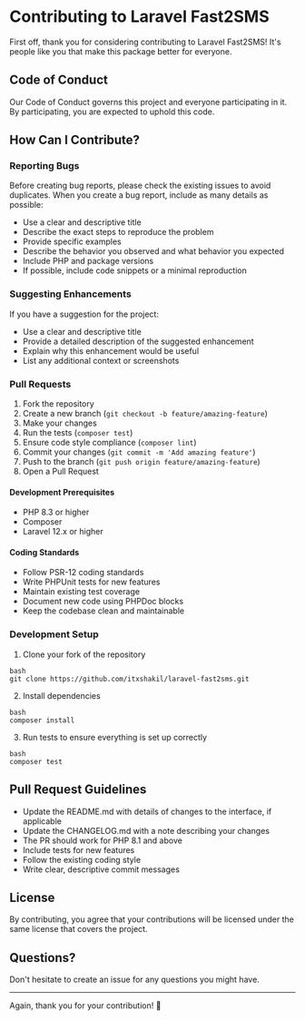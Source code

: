 # Contributing to Laravel Fast2SMS

First off, thank you for considering contributing to Laravel Fast2SMS! It's people like you that make this package better for everyone.

## Code of Conduct

Our Code of Conduct governs this project and everyone participating in it. By participating, you are expected to uphold this code.

## How Can I Contribute?

### Reporting Bugs

Before creating bug reports, please check the existing issues to avoid duplicates. When you create a bug report, include as many details as possible:

* Use a clear and descriptive title
* Describe the exact steps to reproduce the problem
* Provide specific examples
* Describe the behavior you observed and what behavior you expected
* Include PHP and package versions
* If possible, include code snippets or a minimal reproduction

### Suggesting Enhancements

If you have a suggestion for the project:

* Use a clear and descriptive title
* Provide a detailed description of the suggested enhancement
* Explain why this enhancement would be useful
* List any additional context or screenshots

### Pull Requests

1. Fork the repository
2. Create a new branch (`git checkout -b feature/amazing-feature`)
3. Make your changes
4. Run the tests (`composer test`)
5. Ensure code style compliance (`composer lint`)
6. Commit your changes (`git commit -m 'Add amazing feature'`)
7. Push to the branch (`git push origin feature/amazing-feature`)
8. Open a Pull Request

#### Development Prerequisites

* PHP 8.3 or higher
* Composer
* Laravel 12.x or higher

#### Coding Standards

* Follow PSR-12 coding standards
* Write PHPUnit tests for new features
* Maintain existing test coverage
* Document new code using PHPDoc blocks
* Keep the codebase clean and maintainable

### Development Setup

1. Clone your fork of the repository
```
bash
git clone https://github.com/itxshakil/laravel-fast2sms.git
```
2. Install dependencies
```
bash
composer install
```
3. Run tests to ensure everything is set up correctly
```
bash
composer test
```
## Pull Request Guidelines

* Update the README.md with details of changes to the interface, if applicable
* Update the CHANGELOG.md with a note describing your changes
* The PR should work for PHP 8.1 and above
* Include tests for new features
* Follow the existing coding style
* Write clear, descriptive commit messages

## License

By contributing, you agree that your contributions will be licensed under the same license that covers the project.

## Questions?

Don't hesitate to create an issue for any questions you might have.

---

Again, thank you for your contribution! 🚀
